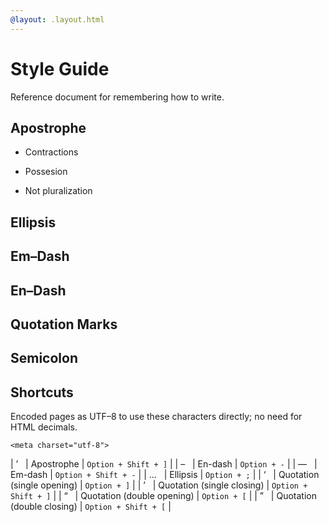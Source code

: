 ```yaml
---
@layout: .layout.html
---
```

# Style Guide

Reference document for remembering how to write.

## Apostrophe

- Contractions

- Possesion

- Not pluralization

## Ellipsis

## Em–Dash

## En–Dash

## Quotation Marks

## Semicolon

## Shortcuts

Encoded pages as UTF–8 to use these characters directly;
no need for HTML decimals.

`<meta charset="utf-8">`

| ’ &nbsp; | Apostrophe                 | `Option + Shift + ]` |
| – &nbsp; | En-dash                    | `Option + -`         |
|	—	&nbsp; | Em-dash                    | `Option + Shift + -` |
|	…	&nbsp; | Ellipsis                   |	`Option + ;`         |
| ‘	&nbsp; | Quotation (single opening)	| `Option + ]`         |
| ’	&nbsp; | Quotation (single closing)	| `Option + Shift + ]` |
| “	&nbsp; | Quotation (double opening)	| `Option + [`         |
| ”	&nbsp; | Quotation (double closing)	| `Option + Shift + [` |

<style>
  table { font-size: .8rem; }
  table tr td:first-child { text-align: center; }
</style>

